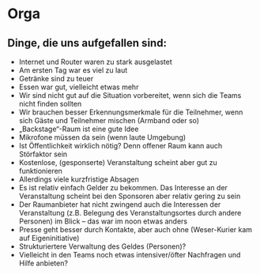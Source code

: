 # Orga

## Dinge, die uns aufgefallen sind:
- Internet und Router waren zu stark ausgelastet
- Am ersten Tag war es viel zu laut
- Getränke sind zu teuer
- Essen war gut, vielleicht etwas mehr
- Wir sind nicht gut auf die Situation vorbereitet, wenn sich die Teams nicht finden sollten
- Wir brauchen besser Erkennungsmerkmale für die Teilnehmer, wenn sich Gäste und Teilnehmer mischen (Armband oder so)
- „Backstage“-Raum ist eine gute Idee
- Mikrofone müssen da sein (wenn laute Umgebung)
- Ist Öffentlichkeit wirklich nötig? Denn offener Raum kann auch Störfaktor sein
- Kostenlose, (gesponserte) Veranstaltung scheint aber gut zu funktionieren
- Allerdings viele kurzfristige Absagen
- Es ist relativ einfach Gelder zu bekommen. Das Interesse an der Veranstaltung scheint bei den Sponsoren aber relativ gering zu sein
- Der Raumanbieter hat nicht zwingend auch die Interessen der Veranstaltung (z.B. Belegung des Veranstaltungsortes durch andere Personen) im Blick – das war im noon etwas anders
- Presse geht besser durch Kontakte, aber auch ohne (Weser-Kurier kam auf Eigeninitiative)
- Strukturiertere Verwaltung des Geldes (Personen)?
- Vielleicht in den Teams noch etwas intensiver/öfter Nachfragen und Hilfe anbieten?

